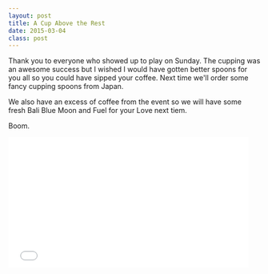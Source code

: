 ```yaml
---
layout: post
title: A Cup Above the Rest
date: 2015-03-04
class: post
---
```


Thank you to everyone who showed up to play on Sunday. The cupping was an awesome success but I wished I would have gotten better spoons for you all so you could have sipped your coffee. Next time we'll order some fancy cupping spoons from Japan. 

We also have an excess of coffee from the event so we will have some fresh Bali Blue Moon and Fuel for your Love next tiem. 

Boom.

<iframe src="//giphy.com/embed/8vW915bv0DqXC?html5=true" width="480" height="260" frameBorder="0" webkitAllowFullScreen mozallowfullscreen allowFullScreen></iframe>



